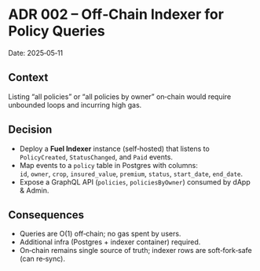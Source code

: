 # ADR 002 – Off‑Chain Indexer for Policy Queries
Date: 2025‑05‑11  

## Context
Listing “all policies” or “all policies by owner” on‑chain would require unbounded loops and incurring high gas.

## Decision
* Deploy a **Fuel Indexer** instance (self‑hosted) that listens to `PolicyCreated`, `StatusChanged`, and `Paid` events.
* Map events to a `policy` table in Postgres with columns:  
  `id`, `owner`, `crop`, `insured_value`, `premium`, `status`, `start_date`, `end_date`.
* Expose a GraphQL API (`policies`, `policiesByOwner`) consumed by dApp & Admin.

## Consequences
* Queries are O(1) off‑chain; no gas spent by users.  
* Additional infra (Postgres + indexer container) required.  
* On‑chain remains single source of truth; indexer rows are soft‑fork‑safe (can re‑sync).
